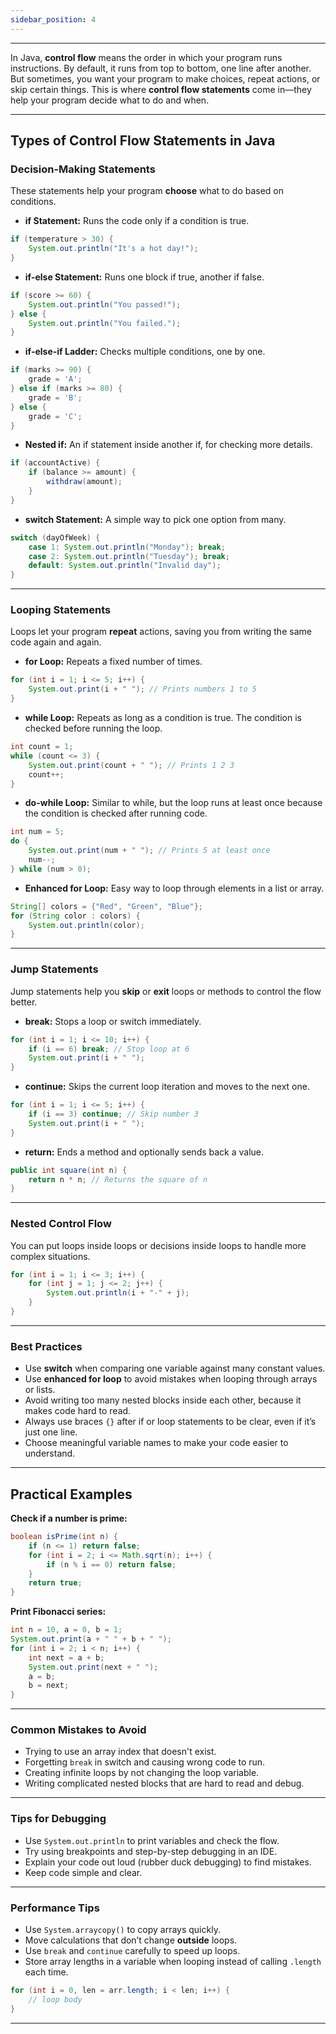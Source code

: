 ```yaml
---
sidebar_position: 4
---
```

***

<!-- ## Simple Explanation of Java Control Flow for Beginners -->

In Java, **control flow** means the order in which your program runs instructions. By default, it runs from top to bottom, one line after another. But sometimes, you want your program to make choices, repeat actions, or skip certain things. This is where **control flow statements** come in—they help your program decide what to do and when.

***

## Types of Control Flow Statements in Java

### Decision-Making Statements

These statements help your program **choose** what to do based on conditions.

- **if Statement:** Runs the code only if a condition is true.

```java
if (temperature > 30) {
    System.out.println("It's a hot day!");
}
```

- **if-else Statement:** Runs one block if true, another if false.

```java
if (score >= 60) {
    System.out.println("You passed!");
} else {
    System.out.println("You failed.");
}
```

- **if-else-if Ladder:** Checks multiple conditions, one by one.

```java
if (marks >= 90) {
    grade = 'A';
} else if (marks >= 80) {
    grade = 'B';
} else {
    grade = 'C';
}
```

- **Nested if:** An if statement inside another if, for checking more details.

```java
if (accountActive) {
    if (balance >= amount) {
        withdraw(amount);
    }
}
```

- **switch Statement:** A simple way to pick one option from many.

```java
switch (dayOfWeek) {
    case 1: System.out.println("Monday"); break;
    case 2: System.out.println("Tuesday"); break;
    default: System.out.println("Invalid day");
}
```


***

### Looping Statements

Loops let your program **repeat** actions, saving you from writing the same code again and again.

- **for Loop:** Repeats a fixed number of times.

```java
for (int i = 1; i <= 5; i++) {
    System.out.print(i + " "); // Prints numbers 1 to 5
}
```

- **while Loop:** Repeats as long as a condition is true. The condition is checked before running the loop.

```java
int count = 1;
while (count <= 3) {
    System.out.print(count + " "); // Prints 1 2 3
    count++;
}
```

- **do-while Loop:** Similar to while, but the loop runs at least once because the condition is checked after running code.

```java
int num = 5;
do {
    System.out.print(num + " "); // Prints 5 at least once
    num--;
} while (num > 0);
```

- **Enhanced for Loop:** Easy way to loop through elements in a list or array.

```java
String[] colors = {"Red", "Green", "Blue"};
for (String color : colors) {
    System.out.println(color);
}
```


***

### Jump Statements

Jump statements help you **skip** or **exit** loops or methods to control the flow better.

- **break:** Stops a loop or switch immediately.

```java
for (int i = 1; i <= 10; i++) {
    if (i == 6) break; // Stop loop at 6
    System.out.print(i + " ");
}
```

- **continue:** Skips the current loop iteration and moves to the next one.

```java
for (int i = 1; i <= 5; i++) {
    if (i == 3) continue; // Skip number 3
    System.out.print(i + " ");
}
```

- **return:** Ends a method and optionally sends back a value.

```java
public int square(int n) {
    return n * n; // Returns the square of n
}
```


***

### Nested Control Flow

You can put loops inside loops or decisions inside loops to handle more complex situations.

```java
for (int i = 1; i <= 3; i++) {
    for (int j = 1; j <= 2; j++) {
        System.out.println(i + "-" + j);
    }
}
```


***

### Best Practices

- Use **switch** when comparing one variable against many constant values.
- Use **enhanced for loop** to avoid mistakes when looping through arrays or lists.
- Avoid writing too many nested blocks inside each other, because it makes code hard to read.
- Always use braces `{}` after if or loop statements to be clear, even if it’s just one line.
- Choose meaningful variable names to make your code easier to understand.

***

## Practical Examples

**Check if a number is prime:**

```java
boolean isPrime(int n) {
    if (n <= 1) return false;
    for (int i = 2; i <= Math.sqrt(n); i++) {
        if (n % i == 0) return false;
    }
    return true;
}
```

**Print Fibonacci series:**

```java
int n = 10, a = 0, b = 1;
System.out.print(a + " " + b + " ");
for (int i = 2; i < n; i++) {
    int next = a + b;
    System.out.print(next + " ");
    a = b;
    b = next;
}
```


***

### Common Mistakes to Avoid

- Trying to use an array index that doesn't exist.
- Forgetting `break` in switch and causing wrong code to run.
- Creating infinite loops by not changing the loop variable.
- Writing complicated nested blocks that are hard to read and debug.

***

### Tips for Debugging

- Use `System.out.println` to print variables and check the flow.
- Try using breakpoints and step-by-step debugging in an IDE.
- Explain your code out loud (rubber duck debugging) to find mistakes.
- Keep code simple and clear.

***

### Performance Tips

- Use `System.arraycopy()` to copy arrays quickly.
- Move calculations that don’t change **outside** loops.
- Use `break` and `continue` carefully to speed up loops.
- Store array lengths in a variable when looping instead of calling `.length` each time.

```java
for (int i = 0, len = arr.length; i < len; i++) {
    // loop body
}
```


***